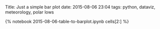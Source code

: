 Title: Just a simple bar plot
date: 2015-08-06 23:04
tags: python, dataviz, meteorology, polar lows

{% notebook 2015-08-06-table-to-barplot.ipynb cells[2:] %}